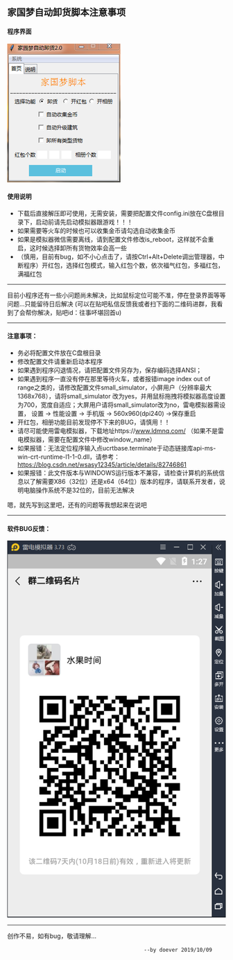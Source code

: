 ## 家国梦自动卸货脚本注意事项
#### 程序界面
![code_img](./ui.png)
#### 使用说明
 * 下载后直接解压即可使用，无需安装，需要把配置文件config.ini放在C盘根目录下，启动前请先启动模拟器跟游戏！！！
 * 如果需要等火车的时候也可以收集金币请勾选自动收集金币
 * 如果是模拟器微信需要离线，请到配置文件修改is_reboot，这样就不会重启，这时候选择卸所有货物效率会高一些
 * （慎用，目前有bug，如不小心点击了，请按Ctrl+Alt+Delete调出管理器，中断程序）开红包，选择红包模式，输入红包个数，依次福气红包，多福红包，满福红包

***
目前小程序还有一些小问题尚未解决，比如鼠标定位可能不准，停在登录界面等等问题...只能留待日后解决
(可以在贴吧私信反馈我或者扫下面的二维码进群，我看到了会帮你解决，贴吧id：往事吥堪回首u)
***
#### 注意事项：
 * 务必将配置文件放在C盘根目录
 * 修改配置文件请重新启动本程序
 * 如果遇到程序闪退情况，请把配置文件另存为，保存编码选择ANSI；
 * 如果遇到程序一直没有停在那里等待火车，或者报错image index out of range之类的，请修改配置文件small_simulator，小屏用户（分辨率最大1368x768），请将small_simulator
改为yes，并用鼠标拖拽将模拟器高度设置为700，宽度自适应；大屏用户请将small_simulator改为no，雷电模拟器需设置，  设置 -> 性能设置 -> 手机版 -> 560x960(dpi240) ->保存重启
 * 开红包，相册功能目前发现停不下来的BUG，请慎用！！
 * 请尽可能使用雷电模拟器，下载地址https://www.ldmnq.com/ （如果不是雷电模拟器，需要在配置文件中修改window_name）
 * 如果报错：无法定位程序输入点ucrtbase.terminate于动态链接库api-ms-win-crt-runtime-l1-1-0.dll，请参考：https://blog.csdn.net/wsasy12345/article/details/82746861
 * 如果报错：此文件版本与WINDOWS运行版本不兼容，请检查计算机的系统信息以了解需要X86（32位）还是x64（64位）版本的程序，请联系开发者，说明电脑操作系统不是32位的，目前无法解决


嗯，就先写到这里吧，还有的问题等我想起来在说吧
***
#### 软件BUG反馈：
![code_img](./vx.png)
***
创作不易，如有bug，敬请理解...

                                                --by doever 2019/10/09